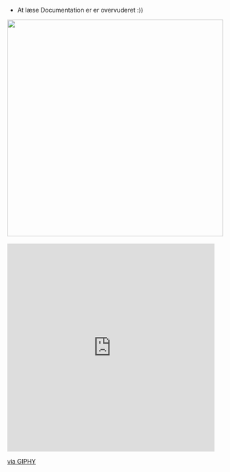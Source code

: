 - At læse Documentation er er overvuderet :))
<img src="[https://user-images.githubusercontent.com/74038190/216644507-4f06ea29-bf55-4356-aac0-d42751461a9d.gif](https://media1.giphy.com/media/v1.Y2lkPTc5MGI3NjExNGd1c2IwNWF3bTlmeW5jd2Y2ZHA2bTFjb3I2ZjRqNWwybG5pdGJ4cSZlcD12MV9pbnRlcm5hbF9naWZfYnlfaWQmY3Q9Zw/Dg4TxjYikCpiGd7tYs/giphy.gif)" width="500" height="500">
<br><br>

<iframe src="https://giphy.com/embed/Dg4TxjYikCpiGd7tYs" width="480" height="480" frameBorder="0" class="giphy-embed" allowFullScreen></iframe><p><a href="https://giphy.com/gifs/raccoon-pedro-Dg4TxjYikCpiGd7tYs">via GIPHY</a></p>
